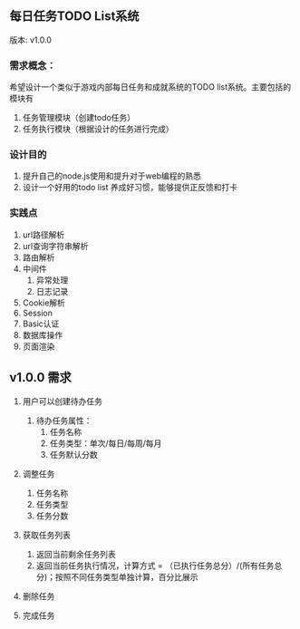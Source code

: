 ## 每日任务TODO List系统

版本: v1.0.0


### 需求概念：

希望设计一个类似于游戏内部每日任务和成就系统的TODO list系统。主要包括的模块有

1. 任务管理模块（创建todo任务）
2. 任务执行模块（根据设计的任务进行完成） 

### 设计目的

1. 提升自己的node.js使用和提升对于web编程的熟悉
2. 设计一个好用的todo list 养成好习惯，能够提供正反馈和打卡

### 实践点
1. url路径解析
2. url查询字符串解析
3. 路由解析
4. 中间件
   1. 异常处理
   2. 日志记录
5. Cookie解析
6. Session
7. Basic认证
8. 数据库操作
9. 页面渲染

## v1.0.0 需求

1. 用户可以创建待办任务
   1. 待办任务属性：
      1. 任务名称
      2. 任务类型：单次/每日/每周/每月
      3. 任务默认分数

2. 调整任务
   1. 任务名称
   2. 任务类型
   3. 任务分数

3. 获取任务列表
   1. 返回当前剩余任务列表
   2. 返回当前任务执行情况，计算方式 = （已执行任务总分）/(所有任务总分)；按照不同任务类型单独计算，百分比展示

4. 删除任务
5. 完成任务
   
    
